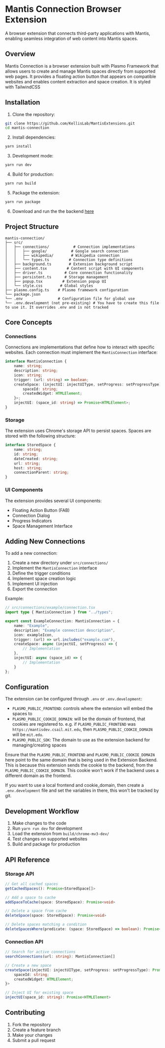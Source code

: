 # Mantis Connection Browser Extension

A browser extension that connects third-party applications with Mantis, enabling seamless integration of web content into Mantis spaces.

## Overview

Mantis Connection is a browser extension built with Plasmo Framework that allows users to create and manage Mantis spaces directly from supported web pages. It provides a floating action button that appears on compatible websites and enables content extraction and space creation. It is styled with TailwindCSS

## Installation

1. Clone the repository:
```bash
git clone https://github.com/KellisLab/MantisExtensions.git
cd mantis-connection
```

2. Install dependencies:
```bash
yarn install
```

3. Development mode:
```bash
yarn run dev
```

4. Build for production:
```bash
yarn run build
```

5. Package the extension:
```bash
yarn run package
```

6. Download and run the the backend  [here](https://github.com/KellisLab/MantisExtensionsBackend.git)

## Project Structure

```
mantis-connection/
├── src/
│   ├── connections/           # Connection implementations
│   │   ├── google/           # Google search connection
│   │   ├── wikipedia/        # Wikipedia connection
│   │   └── types.ts         # Connection type definitions
│   ├── background.ts        # Extension background script
│   ├── content.tsx         # Content script with UI components
│   ├── driver.ts          # Core connection functionality
│   ├── persistent.ts      # Storage management
│   ├── popup.tsx         # Extension popup UI
│   └── style.css        # Global styles
├── plasmo.config.ts    # Plasmo framework configuration
└── package.json
└── .env                # Configuration file for global use
└── .env.development (not pre-existing) # You have to create this file to use it. It overrides .env and is not tracked
```

## Core Concepts

### Connections

Connections are implementations that define how to interact with specific websites. Each connection must implement the `MantisConnection` interface:

```typescript
interface MantisConnection {
    name: string;
    description: string;
    icon: string;
    trigger: (url: string) => boolean;
    createSpace: (injectUI: injectUIType, setProgress: setProgressType) => Promise<{
        spaceId: string;
        createdWidget: HTMLElement;
    }>;
    injectUI: (space_id: string) => Promise<HTMLElement>;
}
```

### Storage

The extension uses Chrome's storage API to persist spaces. Spaces are stored with the following structure:

```typescript
interface StoredSpace {
    name: string;
    id: string;
    dateCreated: string;
    url: string;
    host: string;
    connectionParent: string;
}
```

### UI Components

The extension provides several UI components:
- Floating Action Button (FAB)
- Connection Dialog
- Progress Indicators
- Space Management Interface

## Adding New Connections

To add a new connection:

1. Create a new directory under `src/connections/`
2. Implement the `MantisConnection` interface
3. Define the trigger conditions
4. Implement space creation logic
5. Implement UI injection
6. Export the connection

Example:

```typescript
// src/connections/example/connection.tsx
import type { MantisConnection } from "../types";

export const ExampleConnection: MantisConnection = {
    name: "Example",
    description: "Example connection description",
    icon: exampleIcon,
    trigger: (url) => url.includes("example.com"),
    createSpace: async (injectUI, setProgress) => {
        // Implementation
    },
    injectUI: async (space_id) => {
        // Implementation
    }
};
```

## Configuration

The extension can be configured through `.env` or `.env.development`:

* `PLASMO_PUBLIC_FRONTEND`: controls where the extension will embed the spaces to
* `PLASMO_PUBLIC_COOKIE_DOMAIN`: will be the domain of frontend, that cookies are registered to. e.g. if `PLASMO_PUBLIC_FRONTEND` was `https://mantisdev.csail.mit.edu`, then `PLASMO_PUBLIC_COOKIE_DOMAIN` will be `mit.edu`.
* `PLASMO_PUBLIC_SDK`: The domain to use as the extension backend for managing/creating spaces

Ensure that the `PLASMO_PUBLIC_FRONTEND` and `PLASMO_PUBLIC_COOKIE_DOMAIN` here point to the same domain that is being used in the Extension Backend. This is because this extension sends the cookie to the backend, from the `PLASMO_PUBLIC_COOKIE_DOMAIN`. This cookie won't work if the backend uses a different domain as the frontend.

If you want to use a local frontend and cookie_domain, then create a `.env.development` file and set the variables in there, this won't be tracked by git.

## Development Workflow

1. Make changes to the code
2. Run `yarn run dev` for development
3. Load the extension from `build/chrome-mv3-dev/`
4. Test changes on supported websites
5. Build and package for production

## API Reference

### Storage API

```typescript
// Get all cached spaces
getCachedSpaces(): Promise<StoredSpace[]>

// Add a space to cache
addSpaceToCache(space: StoredSpace): Promise<void>

// Delete a space from cache
deleteSpace(space: StoredSpace): Promise<void>

// Delete spaces matching a condition
deleteSpacesWhere(predicate: (space: StoredSpace) => boolean): Promise<void>
```

### Connection API

```typescript
// Search for active connections
searchConnections(url: string): MantisConnection[]

// Create a new space
createSpace(injectUI: injectUIType, setProgress: setProgressType): Promise<{
    spaceId: string;
    createdWidget: HTMLElement;
}>

// Inject UI for existing space
injectUI(space_id: string): Promise<HTMLElement>
```

## Contributing

1. Fork the repository
2. Create a feature branch
3. Make your changes
4. Submit a pull request
